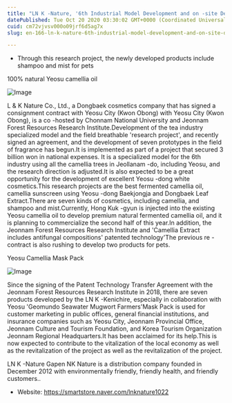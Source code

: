 ```yaml
---
title: "LN K -Nature, '6th Industrial Model Development and on -site Demonstration using Jeonnam Self -Developed Camellia Tree'"
datePublished: Tue Oct 20 2020 03:30:02 GMT+0000 (Coordinated Universal Time)
cuid: cm72vjvsv000o09jrf6d5ag7x
slug: en-166-ln-k-nature-6th-industrial-model-development-and-on-site-demonstration-using-jeonnam-self-developed-camellia-tree

---
```



- Through this research project, the newly developed products include shampoo and mist for pets

100% natural Yeosu camellia oil

![Image](https://cdn.hashnode.com/res/hashnode/image/upload/v1739423009041/03904054-fb2a-4ff9-a980-5e2b9022d6e8.jpeg)

L & K Nature Co., Ltd., a Dongbaek cosmetics company that has signed a consignment contract with Yeosu City (Kwon Obong) with Yeosu City (Kwon Obong), is a co -hosted by Chonnam National University and Jeonnam Forest Resources Research Institute.Development of the tea industry specialized model and the field breathable 'research project', and recently signed an agreement, and the development of seven prototypes in the field of fragrance has begun.It is implemented as part of a project that secured 3 billion won in national expenses. It is a specialized model for the 6th industry using all the camellia trees in Jeollanam -do, including Yeosu, and the research direction is adjusted.It is also expected to be a great opportunity for the development of excellent Yeosu -dong white cosmetics.This research projects are the best fermented camellia oil, camellia sunscreen using Yeosu -dong Baekjongja and Dongbaek Leaf Extract.There are seven kinds of cosmetics, including camellia, and shampoo and mist.Currently, Hong Kuk -gyun is injected into the existing Yeosu camellia oil to develop premium natural fermented camellia oil, and it is planning to commercialize the second half of this year.In addition, the Jeonnam Forest Resources Research Institute and 'Camellia Extract includes antifungal compositions' patented technology'The previous re -contract is also rushing to develop two products for pets.

Yeosu Camellia Mask Pack

![Image](https://cdn.hashnode.com/res/hashnode/image/upload/v1739423011917/22d7c2c4-5cd7-40b6-b5d3-37cf1255f12b.jpeg)

Since the signing of the Patent Technology Transfer Agreement with the Jeonnam Forest Resources Research Institute in 2018, there are seven products developed by the LN K -Kenichire, especially in collaboration with Yeosu 'Geomundo Seawater Mugwort Farmers'Mask Pack is used for customer marketing in public offices, general financial institutions, and insurance companies such as Yeosu City, Jeonnam Provincial Office, Jeonnam Culture and Tourism Foundation, and Korea Tourism Organization Jeonnam Regional Headquarters.It has been acclaimed for its help.This is now expected to contribute to the vitalization of the local economy as well as the revitalization of the project as well as the revitalization of the project.

LN K -Nature Gapen NK Nature is a distribution company founded in December 2012 with environmentally friendly, friendly health, and friendly customers..

- Website: https://smartstore.naver.com/lnknature1022